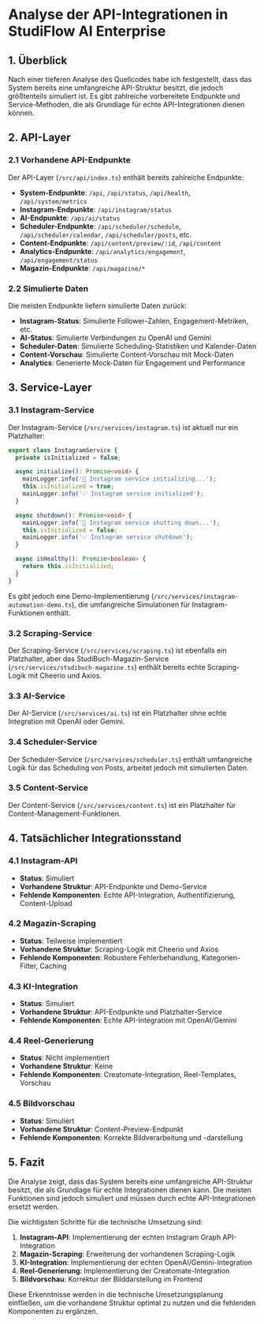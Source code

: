 # Analyse der API-Integrationen in StudiFlow AI Enterprise

## 1. Überblick

Nach einer tieferen Analyse des Quellcodes habe ich festgestellt, dass das System bereits eine umfangreiche API-Struktur besitzt, die jedoch größtenteils simuliert ist. Es gibt zahlreiche vorbereitete Endpunkte und Service-Methoden, die als Grundlage für echte API-Integrationen dienen können.

## 2. API-Layer

### 2.1 Vorhandene API-Endpunkte

Der API-Layer (`/src/api/index.ts`) enthält bereits zahlreiche Endpunkte:

- **System-Endpunkte**: `/api`, `/api/status`, `/api/health`, `/api/system/metrics`
- **Instagram-Endpunkte**: `/api/instagram/status`
- **AI-Endpunkte**: `/api/ai/status`
- **Scheduler-Endpunkte**: `/api/scheduler/schedule`, `/api/scheduler/calendar`, `/api/scheduler/posts`, etc.
- **Content-Endpunkte**: `/api/content/preview/:id`, `/api/content`
- **Analytics-Endpunkte**: `/api/analytics/engagement`, `/api/engagement/status`
- **Magazin-Endpunkte**: `/api/magazine/*`

### 2.2 Simulierte Daten

Die meisten Endpunkte liefern simulierte Daten zurück:

- **Instagram-Status**: Simulierte Follower-Zahlen, Engagement-Metriken, etc.
- **AI-Status**: Simulierte Verbindungen zu OpenAI und Gemini
- **Scheduler-Daten**: Simulierte Scheduling-Statistiken und Kalender-Daten
- **Content-Vorschau**: Simulierte Content-Vorschau mit Mock-Daten
- **Analytics**: Generierte Mock-Daten für Engagement und Performance

## 3. Service-Layer

### 3.1 Instagram-Service

Der Instagram-Service (`/src/services/instagram.ts`) ist aktuell nur ein Platzhalter:

```typescript
export class InstagramService {
  private isInitialized = false;

  async initialize(): Promise<void> {
    mainLogger.info('📱 Instagram service initializing...');
    this.isInitialized = true;
    mainLogger.info('✅ Instagram service initialized');
  }

  async shutdown(): Promise<void> {
    mainLogger.info('📱 Instagram service shutting down...');
    this.isInitialized = false;
    mainLogger.info('✅ Instagram service shutdown');
  }

  async isHealthy(): Promise<boolean> {
    return this.isInitialized;
  }
}
```

Es gibt jedoch eine Demo-Implementierung (`/src/services/instagram-automation-demo.ts`), die umfangreiche Simulationen für Instagram-Funktionen enthält.

### 3.2 Scraping-Service

Der Scraping-Service (`/src/services/scraping.ts`) ist ebenfalls ein Platzhalter, aber das StudiBuch-Magazin-Service (`/src/services/studibuch-magazine.ts`) enthält bereits echte Scraping-Logik mit Cheerio und Axios.

### 3.3 AI-Service

Der AI-Service (`/src/services/ai.ts`) ist ein Platzhalter ohne echte Integration mit OpenAI oder Gemini.

### 3.4 Scheduler-Service

Der Scheduler-Service (`/src/services/scheduler.ts`) enthält umfangreiche Logik für das Scheduling von Posts, arbeitet jedoch mit simulierten Daten.

### 3.5 Content-Service

Der Content-Service (`/src/services/content.ts`) ist ein Platzhalter für Content-Management-Funktionen.

## 4. Tatsächlicher Integrationsstand

### 4.1 Instagram-API

- **Status**: Simuliert
- **Vorhandene Struktur**: API-Endpunkte und Demo-Service
- **Fehlende Komponenten**: Echte API-Integration, Authentifizierung, Content-Upload

### 4.2 Magazin-Scraping

- **Status**: Teilweise implementiert
- **Vorhandene Struktur**: Scraping-Logik mit Cheerio und Axios
- **Fehlende Komponenten**: Robustere Fehlerbehandlung, Kategorien-Filter, Caching

### 4.3 KI-Integration

- **Status**: Simuliert
- **Vorhandene Struktur**: API-Endpunkte und Platzhalter-Service
- **Fehlende Komponenten**: Echte API-Integration mit OpenAI/Gemini

### 4.4 Reel-Generierung

- **Status**: Nicht implementiert
- **Vorhandene Struktur**: Keine
- **Fehlende Komponenten**: Creatomate-Integration, Reel-Templates, Vorschau

### 4.5 Bildvorschau

- **Status**: Simuliert
- **Vorhandene Struktur**: Content-Preview-Endpunkt
- **Fehlende Komponenten**: Korrekte Bildverarbeitung und -darstellung

## 5. Fazit

Die Analyse zeigt, dass das System bereits eine umfangreiche API-Struktur besitzt, die als Grundlage für echte Integrationen dienen kann. Die meisten Funktionen sind jedoch simuliert und müssen durch echte API-Integrationen ersetzt werden.

Die wichtigsten Schritte für die technische Umsetzung sind:

1. **Instagram-API**: Implementierung der echten Instagram Graph API-Integration
2. **Magazin-Scraping**: Erweiterung der vorhandenen Scraping-Logik
3. **KI-Integration**: Implementierung der echten OpenAI/Gemini-Integration
4. **Reel-Generierung**: Implementierung der Creatomate-Integration
5. **Bildvorschau**: Korrektur der Bilddarstellung im Frontend

Diese Erkenntnisse werden in die technische Umsetzungsplanung einfließen, um die vorhandene Struktur optimal zu nutzen und die fehlenden Komponenten zu ergänzen.
